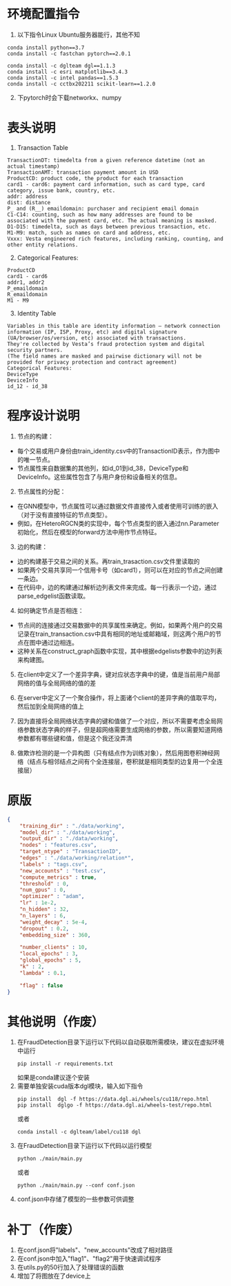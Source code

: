 # 环境配置指令
1. 以下指令Linux Ubuntu服务器能行，其他不知
```
conda install python==3.7
conda install -c fastchan pytorch==2.0.1

conda install -c dglteam dgl==1.1.3
conda install -c esri matplotlib==3.4.3
conda install -c intel pandas==1.5.3
conda install -c cctbx202211 scikit-learn==1.2.0
```
2. 下pytorch时会下载networkx、numpy

# 表头说明
1. Transaction Table
```
TransactionDT: timedelta from a given reference datetime (not an actual timestamp)
TransactionAMT: transaction payment amount in USD
ProductCD: product code, the product for each transaction
card1 - card6: payment card information, such as card type, card category, issue bank, country, etc.
addr: address
dist: distance
P_ and (R__) emaildomain: purchaser and recipient email domain
C1-C14: counting, such as how many addresses are found to be associated with the payment card, etc. The actual meaning is masked.
D1-D15: timedelta, such as days between previous transaction, etc.
M1-M9: match, such as names on card and address, etc.
Vxxx: Vesta engineered rich features, including ranking, counting, and other entity relations.
```
2. Categorical Features:
```
ProductCD
card1 - card6
addr1, addr2
P_emaildomain
R_emaildomain
M1 - M9
```
3. Identity Table
```
Variables in this table are identity information – network connection information (IP, ISP, Proxy, etc) and digital signature (UA/browser/os/version, etc) associated with transactions.
They're collected by Vesta’s fraud protection system and digital security partners.
(The field names are masked and pairwise dictionary will not be provided for privacy protection and contract agreement)
Categorical Features:
DeviceType
DeviceInfo
id_12 - id_38
```

# 程序设计说明

1. 节点的构建：
- 每个交易或用户身份由train_identity.csv中的TransactionID表示，作为图中的唯一节点。
- 节点属性来自数据集的其他列，如id_01到id_38，DeviceType和DeviceInfo。这些属性包含了与用户身份和设备相关的信息。

2. 节点属性的分配：
- 在GNN模型中，节点属性可以通过数据文件直接传入或者使用可训练的嵌入（对于没有直接特征的节点类型）。
- 例如，在HeteroRGCN类的实现中，每个节点类型的嵌入通过nn.Parameter初始化，然后在模型的forward方法中用作节点特征。

3. 边的构建：
- 边的构建基于交易之间的关系。再train_trasaction.csv文件里读取的
- 如果两个交易共享同一个信用卡号（如card1），则可以在对应的节点之间创建一条边。
- 在代码中，边的构建通过解析边列表文件来完成。每一行表示一个边，通过parse_edgelist函数读取。

4. 如何确定节点是否相连：
- 节点间的连接通过交易数据中的共享属性来确定。例如，如果两个用户的交易记录在train_transaction.csv中具有相同的地址或邮箱域，则这两个用户的节点在图中通过边相连。
- 这种关系在construct_graph函数中实现，其中根据edgelists参数中的边列表来构建图。

5. 在client中定义了一个差异字典，键对应状态字典中的键，值是当前用户局部网络的值与全局网络的值的差

6. 在server中定义了一个聚合操作，将上面诸个client的差异字典的值取平均，然后加到全局网络的值上

7. 因为直接将全局网络状态字典的键和值做了一个对应，所以不需要考虑全局网络参数状态字典的样子，但是超网络需要生成网络的参数，所以需要知道网络参数都有哪些键和值，但是这个我还没弄清

8. 做欺诈检测的是一个异构图（只有结点作为训练对象），然后用图卷积神经网络（结点与相邻结点之间有个全连接层，卷积就是相同类型的边复用一个全连接层）

# 原版
```json
{
    "training_dir" : "./data/working", 
    "model_dir" : "./data/working",
    "output_dir" : "./data/working",
    "nodes" : "features.csv",
    "target_ntype" : "TransactionID",
    "edges" : "./data/working/relation*",
    "labels" : "tags.csv",
    "new_accounts" : "test.csv",
    "compute_metrics" : true,
    "threshold" : 0,
    "num_gpus" : 0,
    "optimizer" : "adam",
    "lr" : 1e-2,
    "n_hidden" : 32,
    "n_layers" : 6,
    "weight_decay" : 5e-4,
    "dropout" : 0.2,
    "embedding_size" : 360,

    "number_clients" : 10,
    "local_epochs" : 3,
    "global_epochs" : 5,
    "k" : 2,
    "lambda" : 0.1,

    "flag" : false
}
```

# 其他说明（作废）
1. 在FraudDetection目录下运行以下代码以自动获取所需模块，建议在虚拟环境中运行
    ```
    pip install -r requirements.txt
    ```
    如果是conda建议逐个安装
2. 需要单独安装cuda版本dgl模块，输入如下指令
    ```
    pip install  dgl -f https://data.dgl.ai/wheels/cu118/repo.html
    pip install  dglgo -f https://data.dgl.ai/wheels-test/repo.html
    ```
    或者
    ```
    conda install -c dglteam/label/cu118 dgl
    ```
3. 在FraudDetection目录下运行以下代码以运行模型
    ```
    python ./main/main.py
    ```
    或者
    ```
    python ./main/main.py --conf conf.json
    ```
4. conf.json中存储了模型的一些参数可供调整

# 补丁（作废）
1. 在conf.json将"labels"、"new_accounts"改成了相对路径
2. 在conf.json中加入"flag1"、"flag2"用于快速调试程序
3. 在utils.py的50行加入了处理错误的函数
4. 增加了将图放在了device上


